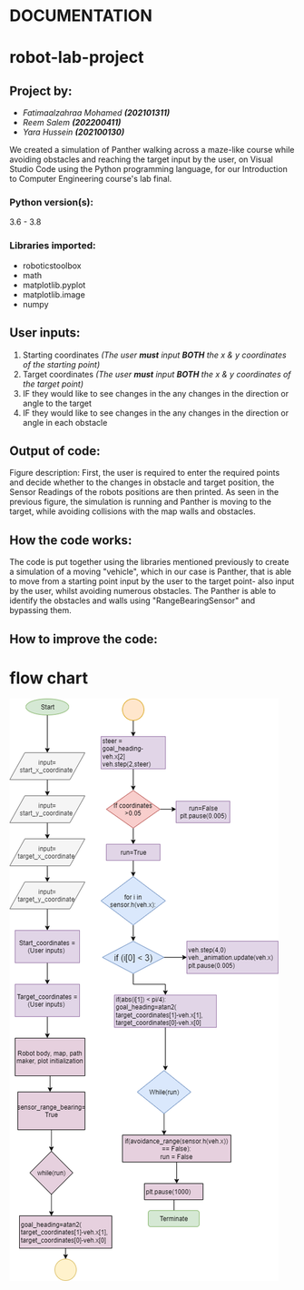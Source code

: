 #                                               **DOCUMENTATION**

# robot-lab-project

## **Project by:** 
- _Fatimaalzahraa Mohamed ***(202101311)***_ 
- _Reem Salem ***(202200411)***_
- _Yara Hussein ***(202100130)***_

We created a simulation of Panther walking across a maze-like course
while avoiding obstacles and reaching the target input by the user,
on Visual Studio Code using the Python programming language, for our
Introduction to Computer Engineering course's lab final.

### **Python version(s):** 
3.6 - 3.8

### **Libraries imported:** 
- roboticstoolbox
- math
- matplotlib.pyplot
- matplotlib.image
- numpy

## **User inputs:**
1. Starting coordinates *(The user **must** input **BOTH** the x & y coordinates of the starting point)*
2. Target coordinates *(The user **must** input **BOTH** the x & y coordinates of the target point)*
3. IF they would like to see changes in the any changes in the
direction or angle to the target
4. IF they would like to see changes in the any changes in the
direction or angle in each obstacle

## **Output of code:**


Figure description: First, the user is required to enter the required points and decide whether to 
the changes in obstacle and target position, the Sensor Readings of the robots positions are then printed. 
As seen in the previous figure, the simulation is running and Panther is moving to the target, 
while avoiding collisions with the map walls and obstacles.

## **How the code works:**
The code is put together using the libraries mentioned previously
to create a simulation of a moving "vehicle", which in our case is Panther,
that is able to move from a starting point input by the user to the target point- also
input by the user, whilst avoiding numerous obstacles.
The Panther is able to identify the obstacles and walls using "RangeBearingSensor"
and bypassing them. 

## **How to improve the code:**



# flow chart 
![flow chart](/Media/robot.png)













